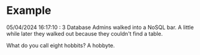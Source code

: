# Example

<!-- replace-with-date starts -->
05/04/2024 16:17:10 : 3 Database Admins walked into a NoSQL bar. A little while later they walked out because they couldn't find a table.
<!-- replace-with-date ends -->

<!-- replace-with-joke starts -->
What do you call eight hobbits? A hobbyte.
<!-- replace-with-joke ends -->